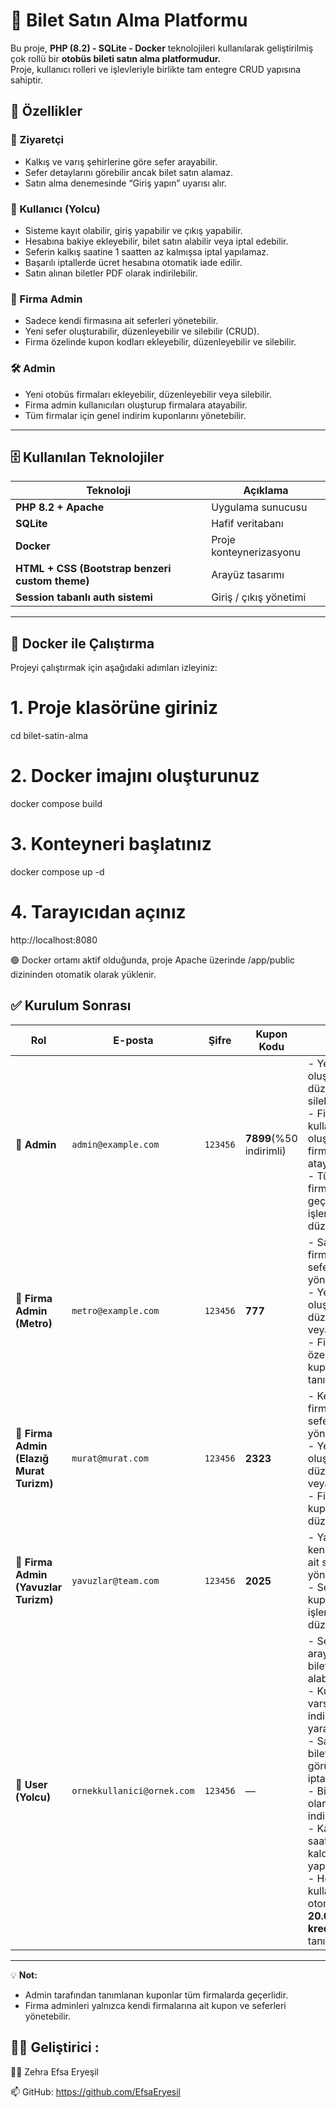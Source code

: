 
# 🚌 Bilet Satın Alma Platformu

Bu proje, **PHP (8.2) - SQLite - Docker** teknolojileri kullanılarak geliştirilmiş çok rollü bir **otobüs bileti satın alma platformudur.**  
Proje, kullanıcı rolleri ve işlevleriyle birlikte tam entegre CRUD yapısına sahiptir.

## 🚀 Özellikler

### 👤 Ziyaretçi
- Kalkış ve varış şehirlerine göre sefer arayabilir.
- Sefer detaylarını görebilir ancak bilet satın alamaz.
- Satın alma denemesinde “Giriş yapın” uyarısı alır.

### 🧳 Kullanıcı (Yolcu)
- Sisteme kayıt olabilir, giriş yapabilir ve çıkış yapabilir.
- Hesabına bakiye ekleyebilir, bilet satın alabilir veya iptal edebilir.
- Seferin kalkış saatine 1 saatten az kalmışsa iptal yapılamaz.
- Başarılı iptallerde ücret hesabına otomatik iade edilir.
- Satın alınan biletler PDF olarak indirilebilir.

### 🏢 Firma Admin
- Sadece kendi firmasına ait seferleri yönetebilir.
- Yeni sefer oluşturabilir, düzenleyebilir ve silebilir (CRUD).
- Firma özelinde kupon kodları ekleyebilir, düzenleyebilir ve silebilir.

### 🛠️ Admin
- Yeni otobüs firmaları ekleyebilir, düzenleyebilir veya silebilir.
- Firma admin kullanıcıları oluşturup firmalara atayabilir.
- Tüm firmalar için genel indirim kuponlarını yönetebilir.

---

## 🗄️ Kullanılan Teknolojiler

| Teknoloji | Açıklama |
|------------|----------|
| **PHP 8.2 + Apache** | Uygulama sunucusu |
| **SQLite** | Hafif veritabanı |
| **Docker** | Proje konteynerizasyonu |
| **HTML + CSS (Bootstrap benzeri custom theme)** | Arayüz tasarımı |
| **Session tabanlı auth sistemi** | Giriş / çıkış yönetimi |

---

## 🐳 Docker ile Çalıştırma

Projeyi çalıştırmak için aşağıdaki adımları izleyiniz:

# 1. Proje klasörüne giriniz
cd bilet-satin-alma

# 2. Docker imajını oluşturunuz
docker compose build

# 3. Konteyneri başlatınız
docker compose up -d

# 4. Tarayıcıdan açınız
http://localhost:8080

🟢 Docker ortamı aktif olduğunda, proje Apache üzerinde /app/public dizininden otomatik olarak yüklenir.






## ✅ Kurulum Sonrası

| Rol | E-posta | Şifre | Kupon Kodu | Yetkiler |
|------|----------|--------|--------------|-----------|
| 👑 **Admin** | `admin@example.com` | `123456` | **7899**(%50 indirimli) | - Yeni firmalar oluşturabilir, düzenleyebilir, silebilir. <br> - Firma admin kullanıcılarını oluşturabilir ve firmalara atayabilir. <br> - Tüm firmalarda geçerli kupon işlemlerini düzenleyebilir. |
| 🏢 **Firma Admin (Metro)** | `metro@example.com` | `123456` | **777** | - Sadece kendi firmasına ait seferleri yönetebilir. <br> - Yeni sefer oluşturabilir, düzenleyebilir veya silebilir. <br> - Firma özelinde indirim kuponları tanımlayabilir. |
| 🏢 **Firma Admin (Elazığ Murat Turizm)** | `murat@murat.com` | `123456` | **2323** | - Kendi firmasına ait seferleri yönetebilir. <br> - Yeni sefer oluşturabilir, düzenleyebilir veya silebilir. <br> - Firma kuponlarını düzenleyebilir. |
| 🏢 **Firma Admin (Yavuzlar Turizm)** | `yavuzlar@team.com` | `123456` | **2025** | - Yalnızca kendi firmasına ait seferleri yönetebilir. <br> - Sefer ve kupon işlemlerini düzenleyebilir. |
| 👤 **User (Yolcu)** | `ornekkullanici@ornek.com` | `123456` | — | - Seferleri arayabilir ve bilet satın alabilir. <br> - Kupon kodu varsa indirimden yararlanabilir. <br> - Satın aldığı biletleri görüntüleyebilir, iptal edebilir. <br> - Biletini **PDF** olarak indirebilir. <br> - Kalkışa 1 saatten az kaldıysa iptal yapılamaz. <br> - Her kullanıcıya otomatik olarak **20.000₺ sanal kredi** tanımlanmıştır. |

---

💡 **Not:**  
- Admin tarafından tanımlanan kuponlar tüm firmalarda geçerlidir.  
- Firma adminleri yalnızca kendi firmalarına ait kupon ve seferleri yönetebilir.  






## 🧑‍💻 Geliştirici :

👩‍💻  Zehra Efsa Eryeşil

📫 GitHub: https://github.com/EfsaEryesil











 















